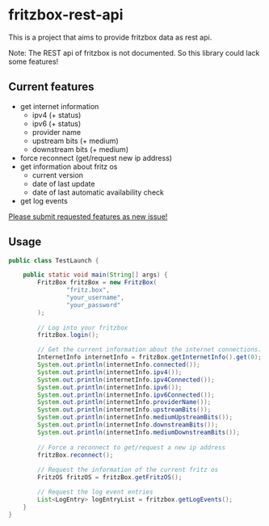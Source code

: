 # fritzbox-rest-api

This is a project that aims to provide fritzbox data as rest api.

Note: The REST api of fritzbox is not documented. So this library could lack some features!

## Current features

* get internet information
  * ipv4 (+ status)
  * ipv6 (+ status)
  * provider name
  * upstream bits (+ medium)
  * downstream bits (+ medium)
* force reconnect (get/request new ip address)
* get information about fritz os
  * current version
  * date of last update
  * date of last automatic availability check
* get log events

[Please submit requested features as new issue!](https://github.com/Koboo/fritzbox-rest-api/issues)

## Usage

````java
public class TestLaunch {

    public static void main(String[] args) {
        FritzBox fritzBox = new FritzBox(
                "fritz.box",
                "your_username",
                "your_password"
        );
        
        // Log into your fritzbox
        fritzBox.login();

        // Get the current information about the internet connections.
        InternetInfo internetInfo = fritzBox.getInternetInfo().get(0);
        System.out.println(internetInfo.connected());
        System.out.println(internetInfo.ipv4());
        System.out.println(internetInfo.ipv4Connected());
        System.out.println(internetInfo.ipv6());
        System.out.println(internetInfo.ipv6Connected());
        System.out.println(internetInfo.providerName());
        System.out.println(internetInfo.upstreamBits());
        System.out.println(internetInfo.mediumUpstreamBits());
        System.out.println(internetInfo.downstreamBits());
        System.out.println(internetInfo.mediumDownstreamBits());
        
        // Force a reconnect to get/request a new ip address
        fritzBox.reconnect();
        
        // Request the information of the current fritz os
        FritzOS fritzOS = fritzBox.getFritzOS();

        // Request the log event entries
        List<LogEntry> logEntryList = fritzbox.getLogEvents();
    }
}
````